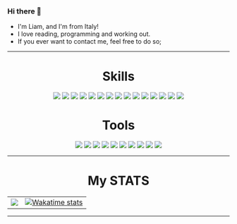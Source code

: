### Hi there 👋

<!--
**liamtoaldo/liamtoaldo** is a ✨ _special_ ✨ repository because its `README.md` (this file) appears on your GitHub profile.

Here are some ideas to get you started:

- 🔭 I’m currently working on ...
- 🌱 I’m currently learning ...
- 👯 I’m looking to collaborate on ...
- 🤔 I’m looking for help with ...
- 💬 Ask me about ...
- 📫 How to reach me: ...
- ⚡ Fun fact: ...
-->
+ I'm Liam, and I'm from Italy!
+ I love reading, programming and working out.
+ If you ever want to contact me, feel free to do so;
---

<h1 align="center">Skills</h1>
<div align="center">
  <img src="https://img.shields.io/badge/go%20-%23323330.svg?&style=for-the-badge&logo=go&logoColor=%23F7DF1E"/>
  <img src="https://img.shields.io/badge/C/C++%20-%23323330.svg?&style=for-the-badge&logo=cplusplus&logoColor=blue"/>
  <img src="https://img.shields.io/badge/CSHARP%20-%23323330.svg?&style=for-the-badge&logo=c-sharp&logoColor=magenta"/>
  <img src="https://img.shields.io/badge/swift%20-%23323330.svg?&style=for-the-badge&logo=swift&logoColor=orange"/>
  <img src="https://img.shields.io/badge/assembly%20-%23323330.svg?&style=for-the-badge&logo=automatic&logoColor=white"/>
  <img src="https://img.shields.io/badge/git%20-%23323330.svg?&style=for-the-badge&logo=git&logoColor=orange"/>
  <img src="https://img.shields.io/badge/HTML5%20-%23323330?style=for-the-badge&logo=html5&logoColor=orange"/>
  <img src="https://img.shields.io/badge/CSS3%20-%23323330?style=for-the-badge&logo=css3&logoColor=blue"/>
  <img src="https://img.shields.io/badge/Markdown%20-%23323330?style=for-the-badge&logo=markdown&logoColor=white"/>
  <img src="https://img.shields.io/badge/github%20-%23323330.svg?&style=for-the-badge&logo=github&logoColor=white"/>
  <img src="https://img.shields.io/badge/dart%20-%23323330.svg?&style=for-the-badge&logo=dart&logoColor=cyan"/>
  <img src="https://img.shields.io/badge/python%20-%23323330.svg?&style=for-the-badge&logo=python&logoColor=green"/>
  <img src="https://img.shields.io/badge/SQL%20-%23323330.svg?&style=for-the-badge&logo=mysql&logoColor=blue"/>
  <img src="https://img.shields.io/badge/java%20-%23323330.svg?&style=for-the-badge&logo=openjdk&logoColor=orange"/>
  <img src="https://img.shields.io/badge/php%20-%23323330.svg?&style=for-the-badge&logo=php&logoColor=blue"/>

</div>
<h1 align="center">Tools</h1>
<div align="center">
  <img src="https://img.shields.io/static/v1?label=IDE&message=GoLand&color=blue&logo=intellij-idea&style=for-the-badge&logoColor=coral">
  <img src="https://img.shields.io/static/v1?label=IDE&message=CLion&color=yellow&logo=intellij-idea&style=for-the-badge&logoColor=coral">
  <img src="https://img.shields.io/static/v1?label=IDE&message=Android Studio&color=blue&logo=android&style=for-the-badge&logoColor=green">
  <img src="https://img.shields.io/static/v1?label=Distro&message=Artix&color=blue&logo=artix-linux&style=for-the-badge&logoColor=white">
  <img src="https://img.shields.io/static/v1?label=Shell&message=BASH&color=black&logo=powershell&style=for-the-badge&logoColor=white">
  <img src="https://img.shields.io/static/v1?label=Editor&message=VIM&color=cyan&logo=vim&style=for-the-badge&logoColor=green">
  <img src="https://img.shields.io/static/v1?label=Editor&message=Codium&color=blue&logo=visualstudiocode&style=for-the-badge&logoColor=cyan">
  <img src="https://img.shields.io/static/v1?&label=Software&message=Visual%20Studio&color=purple&logo=visual-studio&style=for-the-badge&logoColor=light%20blue">
  <img src="https://img.shields.io/static/v1?&label=Browser&message=Waterfox&color=blue&logo=firefox&style=for-the-badge&logoColor=yellow">
  <img src="https://img.shields.io/static/v1?label=Framework&message=Flutter&color=blue&logo=flutter&style=for-the-badge&logoColor=cyan">
</div>

---

<h1 align="center">My STATS</h1>
<table style="border: 0;">
  <tr>
    <td style="border: 0;">
      <a href="https://github.com/liamtoaldo/liamtoaldo">
        <img align="center" src="https://github-readme-stats.vercel.app/api/top-langs/?username=liamtoaldo&hide_border=true&theme=radical"/>
      </a>
    </td>
    <td style="border: 0;">
      <a href="https://github.com/liamtoaldo/liamtoaldo">
        <img src="https://github-readme-stats.vercel.app/api/wakatime?username=liam&langs_count=5&theme=radical" alt="Wakatime stats">
      </a>
    </td>
  </tr>
</table>

---
